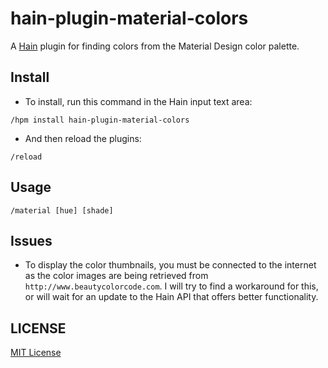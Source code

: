 # hain-plugin-material-colors
A [Hain](https://github.com/appetizermonster/hain) plugin for finding colors from the Material Design color palette.

## Install

- To install, run this command in the Hain input text area:

```
/hpm install hain-plugin-material-colors
```
- And then reload the plugins:

```
/reload
```

## Usage

```
/material [hue] [shade]
```

## Issues
- To display the color thumbnails, you must be connected to the internet as the color images are being retrieved from `http://www.beautycolorcode.com`. I will try to find a workaround for this, or will wait for an update to the Hain API that offers better functionality.

## LICENSE

[MIT License](LICENSE)

